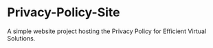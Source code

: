 # Privacy-Policy-Site
A simple website project hosting the Privacy Policy for Efficient Virtual Solutions.
